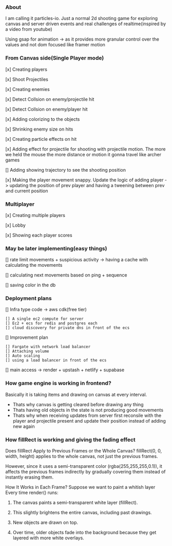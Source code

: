 ### About
I am calling it particles-io.
Just a normal 2d shooting game for exploring canvas and server driven events and real challenges of realtime(inspired by a video from youtube)

Using gsap for animation -> as it provides more granular control over the values and not dom focused like framer motion


### From Canvas side(Single Player mode)
[x] Creating players

[x] Shoot Projectiles

[x] Creating enemies

[x] Detect Collsion on enemy/projectile hit
 
[x] Detect Collsion on enemy/player hit

[x] Adding colorizing to the objects

[x] Shrinking enemy size on hits

[x] Creating particle effects on hit

[x] Adding effect for projectile for shooting with projectile motion. The more we held the mouse the more distance or motion it gonna travel like archer games

[] Adding showing trajectory to see the shooting position

[x] Making the player movement snappy. Update the logic of adding player -> updating the position of prev player and having a tweening between prev and current position

### Multiplayer
[x] Creating multiple players

[x] Lobby

[x] Showing each player scores

### May be later implementing(easy things)
[] rate limit movements + suspicious activity -> having a cache with calculating the movements

[] calculating next movements based on ping + sequence

[] saving color in the db

### Deployment plans
[] Infra type code -> aws cdk(free tier)
    
    [] A single ec2 compute for server
    [] Ec2 + ecs for redis and postgres each
    [] cloud discovery for private dns in front of the ecs

[] Improvement plan

    [] Fargate with network load balancer
    [] Attaching volume
    [] Auto scaling
    [] using a load balancer in front of the ecs

[] main access -> render + upstash + netlify + supabase

### How game engine is working in frontend?
Basically it is taking items and drawing on canvas at every interval.
* Thats why canvas is getting cleared before drawing any thing
* Thats having old objects in the state is not producing good movements
* Thats why when receiving updates from server first reconsile with the player and projectile present and update their position instead of adding new again

### How fillRect is working and giving the fading effect
Does fillRect Apply to Previous Frames or the Whole Canvas?
fillRect(0, 0, width, height) applies to the whole canvas, not just the previous frames.

However, since it uses a semi-transparent color (rgba(255,255,255,0.1)), it affects the previous frames indirectly by gradually covering them instead of instantly erasing them.

How It Works in Each Frame?
Suppose we want to paint a whitish layer
Every time render() runs:
1. The canvas paints a semi-transparent white layer (fillRect).

2. This slightly brightens the entire canvas, including past drawings.

3. New objects are drawn on top.

4. Over time, older objects fade into the background because they get layered with more white overlays.

